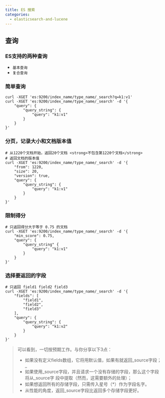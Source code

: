 ```yaml
---
title: ES 搜索
categories:
  - elasticsearch-and-lucene
---
```


## 查询

### ES支持的两种查询

- `基本查询` 
- `复合查询` 

### 简单查询

```shell
curl -XGET 'es:9200/index_name/type_name/_search?q=k1:v1'
curl -XGET 'es:9200/index_name/type_name/_search' -d '{
    "query": {
        "query_string": {
            "query": "k1:v1"
        }
    }
}'
```

### 分页，记录大小和文档版本值

```shell
# 从1220个文档开始，返回20个文档 <strong>不包含第1220个文档</strong>
# 返回文档的版本值
curl -XGET 'es:9200/index_name/type_name/_search' -d '{
    "from": 1220,
    "size": 20,
    "version": true,
    "query": {
        "query_string": {
            "query": "k1:v1"
        }
    }
}'
```

### 限制得分

```shell
# 只返回得分大于等于 0.75 的文档
curl -XGET 'es:9200/index_name/type_name/_search' -d '{
    "min_score": 0.75,
    "query": {
        "query_string" {
            "query": "k1:v1"
        }
    }
}'
```

### 选择要返回的字段

```shell
# 只返回 field1 field2 field3
curl -XGET 'es:9200/index_name/type_name/_search' -d '{
    "fields": [
        "field1",
        "field2",
        "field3"
    ],
    "query": {
        "query_string": {
            "query": "k1:v2"
        }
    }
}'
```

> 可以看到，一切按预期工作。与你分享以下3点：
>
> - 如果没有定义fields数组，它将用默认值，如果有就返回_source字段；_
> - 如果使用_source字段，并且请求一个没有存储的字段，那么这个字段将从_source字
>   段中提取（然而，这需要额外的处理）；
> - 如果想返回所有的存储字段，只需传入星号（*）作为字段名字。
> - 从性能的角度，返回_source字段比返回多个存储字段更好。

